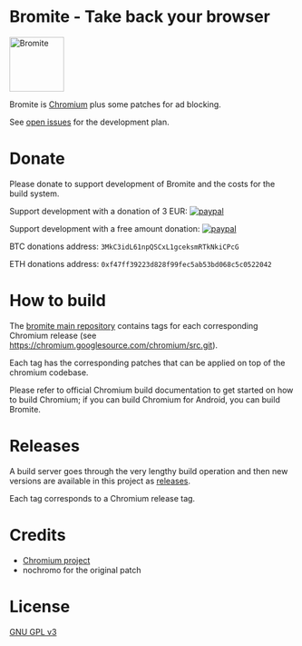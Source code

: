 # Bromite - Take back your browser

<img src="https://www.bromite.org/android-icon-192x192.png" width="96" alt="Bromite" />

Bromite is [Chromium](https://www.chromium.org/Home) plus some patches for ad blocking.

See [open issues](https://github.com/bromite/bromite/issues) for the development plan.

# Donate

Please donate to support development of Bromite and the costs for the build system.

Support development with a donation of 3 EUR: [![paypal](https://www.paypalobjects.com/en_US/i/btn/btn_donate_LG.gif)](https://www.paypal.com/cgi-bin/webscr?cmd=_s-xclick&hosted_button_id=JP3XTQPVRNET2)

Support development with a free amount donation: [![paypal](https://www.paypalobjects.com/en_US/i/btn/btn_donate_LG.gif)](https://www.paypal.com/cgi-bin/webscr?cmd=_s-xclick&hosted_button_id=LC7Q6A3UAQPY8)

BTC donations address: `3MkC3idL61npQSCxL1gceksmRTkNkiCPcG`

ETH donations address: `0xf47ff39223d828f99fec5ab53bd068c5c0522042`

# How to build

The [bromite main repository](https://github.com/bromite/bromite) contains tags for each corresponding Chromium release (see https://chromium.googlesource.com/chromium/src.git).

Each tag has the corresponding patches that can be applied on top of the chromium codebase.

Please refer to official Chromium build documentation to get started on how to build Chromium; if you can build Chromium for Android, you can build Bromite.

# Releases

A build server goes through the very lengthy build operation and then new versions are available in this project as [releases](https://github.com/bromite/bromite/releases).

Each tag corresponds to a Chromium release tag.

# Credits

* [Chromium project](https://www.chromium.org/Home)
* nochromo for the original patch

# License

[GNU GPL v3](./LICENSE)
